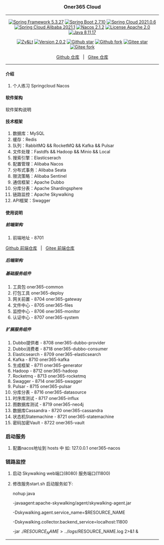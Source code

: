 
<h3 align="center">Oner365 Cloud</h3>

---

<p align="center">
	<a href="https://spring.io/projects/spring-framework" target="_blank"><img src="https://shields.io/badge/Spring%20Framework-5.3.27-blue" alt="Spring Framework 5.3.27"></a>
    <a href="https://spring.io/projects/spring-boot" target="_blank"><img src="https://shields.io/badge/Spring%20Boot-2.7.10-blue" alt="Spring Boot 2.7.10"></a>
    <a href="https://spring.io/projects/spring-cloud" target="_blank"><img src="https://shields.io/badge/Spring%20Cloud-2021.0.6-blue" alt="Spring Cloud 2021.0.6"></a>
    <a href="https://github.com/alibaba/spring-cloud-alibaba" target="_blank"><img src="https://shields.io/badge/Spring%20Cloud%20Alibaba-2021.1-blue" alt="Spring Cloud Alibaba 2021.1"></a>
    <a href="https://nacos.io/zh-cn/index.html" target="_blank"><img src="https://shields.io/badge/Nacos-2.1.2-brightgreen" alt="Nacos 2.1.2"></a>
	<a href="./LICENSE"><img src="https://shields.io/badge/License-Apache--2.0-blue" alt="License Apache 2.0"></a>
    <a href="https://www.oracle.com/java/technologies/javase-downloads.html" target="_blank"><img src="https://img.shields.io/badge/JDK-8%2C11%2C17-green" alt="Java 8,11,17"></a>
</p>
<p align="center">
    <a href="#"><img src="https://shields.io/badge/Author-Zy&Lt-orange" alt="Zy&Lt"></a>
    <a href="#"><img src="https://shields.io/badge/Version-2.0.2-red" alt="Version 2.0.2"></a>
    <a href="https://github.com/xiaozhao32/oner365-cloud"><img src="https://img.shields.io/github/stars/xiaozhao32/oner365-cloud?style=flat&logo=github" alt="Github star"></a>
    <a href="https://github.com/xiaozhao32/oner365-cloud"><img src="https://img.shields.io/github/forks/xiaozhao32/oner365-cloud?style=flat&logo=github" alt="Github fork"></a>
    <a href="https://gitee.com/xiaozhao32/oner365-cloud"><img src="https://gitee.com/xiaozhao32/oner365-cloud/badge/star.svg?theme=dark" alt="Gitee star"></a>
    <a href="https://gitee.com/xiaozhao32/oner365-cloud"><img src="https://gitee.com/xiaozhao32/oner365-cloud/badge/fork.svg?theme=dark" alt="Gitee fork"></a>
</p>
<p align="center">
    <a href="https://github.com/xiaozhao32/oner365-cloud">Github 仓库</a> &nbsp; | &nbsp;
    <a href="https://gitee.com/xiaozhao32/oner365-cloud">Gitee 仓库</a>
</p>

---


#### 介绍
1. 个人练习 Springcloud Nacos

#### 软件架构
软件架构说明


#### 技术框架

1. 数据库：MySQL
2. 缓存：Redis
3. 队列：RabbitMQ && RocketMQ && Kafka && Pulsar
4. 文件处理：Fastdfs && Hadoop && Minio && Local
5. 搜索引擎：Elasticserach
6. 配置管理：Alibaba Nacos
7. 分布式事务：Alibaba Seata
8. 限流策略：Alibaba Sentinel
9. 通信框架：Apache Dubbo
10. 分库分表：Apache Shardingsphere 
11. 链路监控：Apache Skywalking
12. API框架：Swagger

#### 使用说明

##### 前端架构
1. 前端地址 - 8701 
<p>
	<a href="https://github.com/xiaozhao32/oner365-vue">Github 前端仓库</a> &nbsp; | &nbsp; <a href="https://gitee.com/xiaozhao32/oner365-vue">Gitee 前端仓库</a>
</p>

##### 后端架构
##### 基础服务组件
1. 工具包 oner365-common
2. 打包工具 oner365-deploy
3. 网关前置 - 8704 oner365-gateway
4. 文件中心 - 8705 oner365-files
5. 监控中心 - 8706 oner365-monitor
6. 认证中心 - 8707 oner365-system

##### 扩展服务组件
1. Dubbo提供者 - 8708 oner365-dubbo-provider 
2. Dubbo消费者 - 8718 oner365-dubbo-consumer 
3. Elasticsearch - 8709 oner365-elasticsearch 
4. Kafka - 8710 oner365-kafka
5. 生成框架 - 8711 oner365-generator
6. Hadoop - 8712 oner365-hadoop
7. Rocketmq 	- 8713 oner365-rocketmq
8. Swagger - 8714 oner365-swagger 
9. Pulsar - 8715 oner365-pulsar
10. 分库分表 - 8716 oner365-datasource
11. 时序库测试 - 8717 oner365-influx
12. 图数据库测试 - 8719 oner365-neo4j
13. 数据库Cassandra - 8720 oner365-cassandra
14. 状态机Statemachine - 8721 oner365-statemachine
15. 密码加密Vault - 8722 oner365-vault

### 启动服务
1. 配置nacos地址到 hosts 中 如: 127.0.0.1 oner365-nacos

### 链路监控
1. 启动 Skywalking web端口(8080) 服务端口(11800)
2. 修改服务start.sh 启动服务如下: 

	nohup java 

	-javaagent:apache-skywalking/agent/skywalking-agent.jar 
	
	-Dskywalking.agent.service_name=$RESOURCE_NAME
	
	-Dskywalking.collector.backend_service=localhost:11800 
	
	-jar ./$RESOURCE_NAME > ../logs/$RESOURCE_NAME.log 2>&1 &

---

